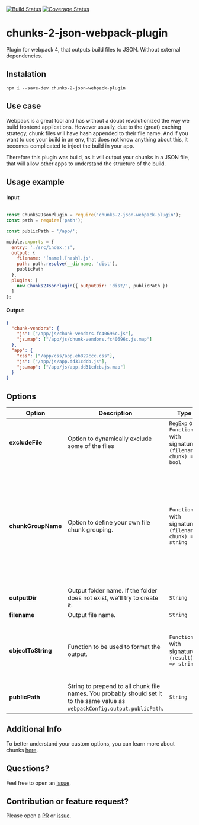 [![Build Status](https://travis-ci.com/homeday-de/chunks-2-json-webpack-plugin.svg?branch=master)](https://travis-ci.com/homeday-de/chunks-2-json-webpack-plugin) [![Coverage Status](https://coveralls.io/repos/github/homeday-de/chunks-2-json-webpack-plugin/badge.svg?branch=master)](https://coveralls.io/github/homeday-de/chunks-2-json-webpack-plugin?branch=master)

# chunks-2-json-webpack-plugin
Plugin for webpack 4, that outputs build files to JSON. Without external dependencies.

## Instalation 

```
npm i --save-dev chunks-2-json-webpack-plugin
```

## Use case

Webpack is a great tool and has without a doubt revolutionized the way we build frontend applications. However usually, due to the (great) caching strategy, chunk files will have hash appended to their file name. And if you want to use your build in an env, that does not know 
anything about this, it becomes complicated to inject the build in your app.

Therefore this plugin was build, as it will output your chunks in a JSON file, that will 
allow other apps to understand the structure of the build. 

## Usage example

#### Input

```javascript

const Chunks2JsonPlugin = require('chunks-2-json-webpack-plugin');
const path = require('path');

const publicPath = '/app/';

module.exports = {
  entry: './src/index.js',
  output: {
    filename: '[name].[hash].js',
    path: path.resolve(__dirname, 'dist'),
    publicPath
  },
  plugins: [
    new Chunks2JsonPlugin({ outputDir: 'dist/', publicPath })
  ]
};

```

#### Output

```JSON
{
  "chunk-vendors": {
    "js": ["/app/js/chunk-vendors.fc40696c.js"],
    "js.map": ["/app/js/chunk-vendors.fc40696c.js.map"]
  },
  "app": {
    "css": ["/app/css/app.eb829ccc.css"],
    "js": ["/app/js/app.dd31cdcb.js"],
    "js.map": ["/app/js/app.dd31cdcb.js.map"]
  }
}
```


## Options

| Option | Description | Type | Default | Comment |
| ------------- |-------------| -------------| -------------| -------------| 
| **excludeFile** | Option to dynamically exclude some of the files | `RegExp` or `Function` with signature `(filename, chunk) => bool` | ` /\.hot-update\.js$/` |  Exclude HMR chunks by default (file names ending with `.hot-update.js`). |
| **chunkGroupName** | Option to define your own file chunk grouping. | `Function` with signature `(filename, chunk) => string` | `filename => /\.([a-z0-9]+(\.map)?)(\?.*)?$/.exec(filename)[1]` | Group by file extension (or `ext.map`) by default. For example for filename inside one chunk `dist/app.js` the default grouping will be `js: []` and for `dist/app.js.map` it would be `js.map: []` both inside of `app` key |
| **outputDir** | Output folder name. If the folder does not exist, we'll try to create it. | `String` | `process.cwd()` | Current working directory by default.  |
| **filename** | Output file name. | `String` | `build-manifest.json` | |
| **objectToString** | Function to be used to format the output. | `Function` with signature `(result) => string` | `result => JSON.stringify(result)` | By default we output `JSON`, but you can opt in for any other format as well. Just define your output here and adjust `filename`
| **publicPath** | String to prepend to all chunk file names. You probably should set it to the same value as `webpackConfig.output.publicPath`. | `String` | `''` | Empty string by default |

## Additional Info
To better understand your custom options, you can learn more about chunks [here](https://github.com/webpack/docs/wiki/how-to-write-a-plugin#exploring-assets-chunks-modules-and-dependencies).

## Questions? 
Feel free to open an [issue](https://github.com/homeday-de/chunks-2-json-webpack-plugin/issues). 


## Contribution or feature request? 
Please open a [PR](https://github.com/homeday-de/chunks-2-json-webpack-plugin/pulls) or [issue](https://github.com/homeday-de/chunks-2-json-webpack-plugin/issues).